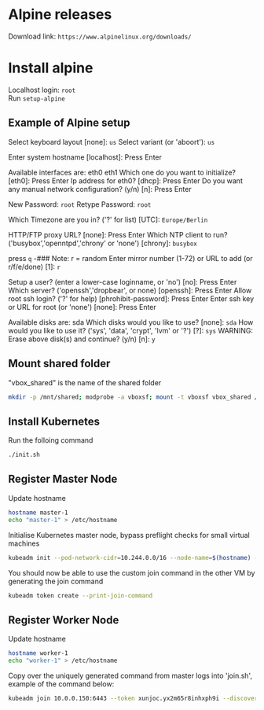 # Alpine releases

Download link: `https://www.alpinelinux.org/downloads/`

# Install alpine
Localhost login: `root` \
Run `setup-alpine`

## Example of Alpine setup

Select keyboard layout [none]: `us`
Select variant (or 'aboort'): `us`

Enter system hostname [localhost]: Press Enter

Available interfaces are: eth0 eth1
Which one do you want to initialize? [eth0]: Press Enter
Ip address for eth0? [dhcp]: Press Enter
Do you want any manual network configuration? (y/n) [n]: Press Enter

New Password: `root`
Retype Password: `root`

Which Timezone are you in? ('?' for list) [UTC]: `Europe/Berlin`

HTTP/FTP proxy URL? [none]: Press Enter
Which NTP client to run? ('busybox','openntpd','chrony' or 'none') [chrony]: `busybox`

press `q`
-### Note: r = random
Enter mirror number (1-72) or URL to add (or r/f/e/done) [1]: `r`

Setup a user? (enter a lower-case loginname, or 'no') [no]: Press Enter
Which server? ('openssh','dropbear', or none) [openssh]: Press Enter
Allow root ssh login? ('?' for help) [phrohibit-password]: Press Enter
Enter ssh key or URL for root (or 'none') [none]: Press Enter

Available disks are: sda
Which disks would you like to use? [none]: `sda`
How would you like to use it? ('sys', 'data', 'crypt', 'lvm' or '?') [?]: `sys`
WARNING: Erase above disk(s) and continue? (y/n) [n]: `y`

## Mount shared folder
"vbox_shared" is the name of the shared folder
```sh
mkdir -p /mnt/shared; modprobe -a vboxsf; mount -t vboxsf vbox_shared /mnt/shared
```

## Install Kubernetes
Run the folloing command
```sh
./init.sh
```

## Register Master Node
Update hostname
```sh
hostname master-1
echo "master-1" > /etc/hostname
```
Initialise Kubernetes master node, bypass preflight checks for small virtual machines
```sh
kubeadm init --pod-network-cidr=10.244.0.0/16 --node-name=$(hostname) --ignore-preflight-errors=all
```
You should now be able to use the custom join command in the other VM by generating the join command
```sh
kubeadm token create --print-join-command
```

## Register Worker Node
Update hostname
```sh
hostname worker-1
echo "worker-1" > /etc/hostname
```
Copy over the uniquely generated command from master logs into 'join.sh', example of the command below:
```sh
kubeadm join 10.0.0.150:6443 --token xunjoc.yx2m65r8inhxph9i --discovery-token-ca-cert-hash sha256:e38dd277fe1143771dfe17261d9862e5313d1cdf3922ea86f8f73b6c0a515798
```
